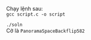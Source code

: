 Chạy lệnh sau: <br/>
<code>gcc script.c -o script</code><br/>
<code> ./soln</code><br/>
Cờ là <code>PanoramaSpaceBackflip582</code>
